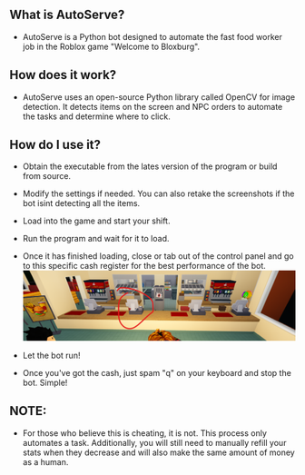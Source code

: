 ## What is AutoServe?
- AutoServe is a Python bot designed to automate the fast food worker job in the Roblox game "Welcome to Bloxburg".

## How does it work?
- AutoServe uses an open-source Python library called OpenCV for image detection. It detects items on the screen and NPC orders to automate the tasks and determine where to click.

## How do I use it?
- Obtain the executable from the lates version of the program or build from source.
- Modify the settings if needed. You can also retake the screenshots if the bot isint detecting all the items.
- Load into the game and start your shift.

- Run the program and wait for it to load.

- Once it has finished loading, close or tab out of the control panel and go to this specific cash register for the best performance of the bot.
![Cash register location](CashRegisterImage.png)

- Let the bot run!

- Once you've got the cash, just spam "q" on your keyboard and stop the bot. Simple!

## NOTE:
- For those who believe this is cheating, it is not. This process only automates a task. Additionally, you will still need to manually refill your stats when they decrease and will also make the same amount of money as a human.
